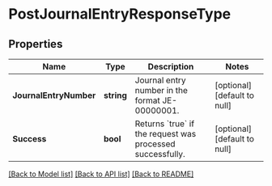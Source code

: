 # PostJournalEntryResponseType

## Properties
Name | Type | Description | Notes
------------ | ------------- | ------------- | -------------
**JournalEntryNumber** | **string** | Journal entry number in the format JE-00000001.  | [optional] [default to null]
**Success** | **bool** | Returns &#x60;true&#x60; if the request was processed successfully.  | [optional] [default to null]

[[Back to Model list]](../README.md#documentation-for-models) [[Back to API list]](../README.md#documentation-for-api-endpoints) [[Back to README]](../README.md)



